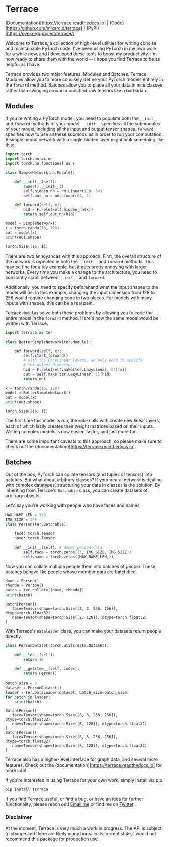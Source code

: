 # Terrace

(Documentation)[https://terrace.readthedocs.io] | (Code)[https://github.com/mixarcid/terrace] | (PyPI)[https://pypi.org/project/terrace/]

Welcome to Terrace, a collection of high-level utilities for writing concise and maintainable PyTorch code. I've been using PyTorch in my own work for a while now, and I developed these tools to boost my productivity. I'm now ready to share them with the world -- I hope you find Terrace to be as helpful as I have.

Terrace provides two major features: Modules and Batches. Terrace Modules allow you to more concisely define your PyTorch models entirely in the `forward` method. Batches allow you to place all your data in nice classes rather than swinging around a bunch of raw tensors like a barbarian.

## Modules

If you're writing a PyTorch model, you need to populate both the `__init__` and `forward` methods of your model. `__init__` specifies all the submodules of your model, including all the input and output tensor shapes. `forward` specifies how to use all these submodules in order to run your computation. A simple neural network with a single hidden layer might look something like this:


```python
import torch
import torch.nn as nn
import torch.nn.functional as F

class SimpleNetwork(nn.Module):

    def __init__(self):
        super().__init__()
        self.hidden_nn = nn.Linear(128, 64)
        self.out_nn = nn.Linear(64, 1)

    def forward(self, x):
        hid = F.relu(self.hidden_nn(x))
        return self.out_nn(hid)
    
model = SimpleNetwork()
x = torch.randn(16, 128)
out = model(x)
print(out.shape)
```

    torch.Size([16, 1])


There are two annoyances with this approach. First, the overall structure of the network is repeated in both the `__init__` and `forward` methods. This may be fine for a toy example, but it gets pretty annoying with larger networks. Every time you make a change to the architecture, you need to constantly scroll between `__init__` and `forward`.

Additionally, you need to specify beforehand what the input shapes to the model will be. In this example, changing the input dimension from 128 to 256 would require changing code in two places. For models with many inputs with shapes, this can be a real pain.

Terrace `Modules` solve both these problems by allowing you to code the entire model in the `forward` method. Here's how the same model would be written with Terrace.


```python
import terrace as ter

class BetterSimpleNetwork(ter.Module):

    def forward(self, x):
        self.start_forward()
        # with the LazyLinear layers, we only need to specify
        # the output dimension
        hid = F.relu(self.make(ter.LazyLinear, 64)(x))
        out = self.make(ter.LazyLinear, 1)(hid)
        return out
    
x = torch.randn(16, 128)
model = BetterSimpleNetwork()
out = model(x)
print(out.shape)
```

    torch.Size([16, 1])


The first time this model is run, the `make` calls with create new linear layers, each of which lazily creates their weight matrices based on their inputs. Writing complex models is now easier, faster, and just more fun.

There are some important caveats to this approach, so please make sure to check out the (documentation)[https://terrace.readthedocs.io].

## Batches

Out of the box, PyTorch can collate tensors (and tuples of tensors) into batches. But what about arbitrary classes? If your neural network is dealing with complex datatypes, structuring your data in classes is the solution. By inheriting from Terrace's `Batchable` class, you can create datasets of arbitrary objects.

Let's say you're working with people who have faces and names


```python
MAX_NAME_LEN = 128
IMG_SIZE = 256
class Person(ter.Batchable):
    
    face: torch.Tensor
    name: torch.Tensor
    
    def __init__(self): # dummy person data
        self.face = torch.zeros((3, IMG_SIZE, IMG_SIZE))
        self.name = torch.zeros((MAX_NAME_LEN,))
```

Now you can collate multiple people them into batches of people. These batches behave like people whose member data are batchified.


```python
dave = Person()
rhonda = Person()
batch = ter.collate([dave, rhonda])
print(batch)
```

    Batch[Person](
       face=Tensor(shape=torch.Size([2, 3, 256, 256]), dtype=torch.float32)
       name=Tensor(shape=torch.Size([2, 128]), dtype=torch.float32)
    )


With Terrace's ``Dataloader`` class, you can make your datasets return people directly.


```python
class PersonDataset(torch.utils.data.Dataset):
    
    def __len__(self):
        return 16
    
    def __getitem__(self, index):
        return Person()
    
batch_size = 8
dataset = PersonDataset()
loader = ter.DataLoader(dataset, batch_size=batch_size)
for batch in loader:
    print(batch)
```

    Batch[Person](
       face=Tensor(shape=torch.Size([8, 3, 256, 256]), dtype=torch.float32)
       name=Tensor(shape=torch.Size([8, 128]), dtype=torch.float32)
    )
    Batch[Person](
       face=Tensor(shape=torch.Size([8, 3, 256, 256]), dtype=torch.float32)
       name=Tensor(shape=torch.Size([8, 128]), dtype=torch.float32)
    )


Terrace also has a higher-level interface for graph data, and several more features. Check out the (documentation)[https://terrace.readthedocs.io]  for more info!

If you're interested in using Terrace for your own work, simply install via pip.

```bash
pip install terrace
```

If you find Terrace useful, or find a bug, or have an idea for further functionality, please reach out! [Email me](mailto:mixarcidiacono@gmail.com) or find me on [Twitter](https://twitter.com/mixarcid). 

### Disclaimer
At the moment, Terrace is very much a work in progress. The API is subject to change and there are likely many bugs. In its current state, I would not recommend this package for production use.
